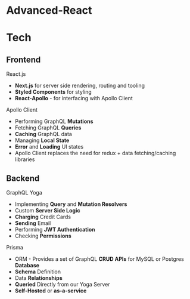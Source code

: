 # Advanced-React

# Tech

## Frontend

React.js

- **Next.js** for server side rendering, routing and tooling
- **Styled Components** for styling
- **React-Apollo** - for interfacing with Apollo Client

Apollo Client

- Performing GraphQL **Mutations**
- Fetching GraphQL **Queries**
- **Caching** GraphQL data
- Managing **Local State**
- **Error** and **Loading** UI states
- Apollo Client replaces the need for redux + data fetching/caching libraries

## Backend

GraphQL Yoga

- Implementing **Query** and **Mutation Resolvers**
- Custom **Server Side Logic**
- **Charging** Credit Cards
- **Sending** Email
- Performing **JWT Authentication**
- Checking **Permissions**

Prisma

- ORM - Provides a set of GraphQL **CRUD APIs** for MySQL or Postgres **Database**
- **Schema** Definition
- Data **Relationships**
- **Queried** Directly from our Yoga Server
- **Self-Hosted** or **as-a-service**

